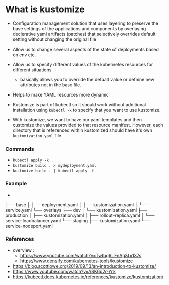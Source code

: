 # What is kustomize
- Configuration management solution that uses layering to preserve the base settings of the applications and components by overlaying declerative yaml artifacts (patches) that selectively overrides default setting without changing the original file

- Allow us to change several aspects of the state of deployments based on env etc.
- Allow us to specify different values of the kubernetes resources for different situations
    - basically allows you to override the defualt value or defnine new attributes not in the base file.
- Helps to make YAML resources more dynamic
- Kustomize is part of kubectl so it should work without additional installation using ```kubectl -k``` to specify that you want to use kustomize.
- With kustomize, we want to have our yaml templates and then customize the values provided to that resource manifest. However, each directory that is referenced within kustomized should have it's own ```kustomization.yaml``` file.

### Commands
- ```kubectl apply -k .```
- ```kustomize build . > mydeployment.yaml```
- ```kustomize build . | kubectl apply -f -```

### Example
- 
├── base
│   ├── deployment.yaml
│   ├── kustomization.yaml
│   └── service.yaml
└── overlays
    ├── dev
    │   └── kustomization.yaml
    ├── production
    │   ├── kustomization.yaml
    │   ├── rollout-replica.yaml
    │   └── service-loadbalancer.yaml
    └── staging
        ├── kustomization.yaml
        └── service-nodeport.yaml

### References
- overview :
    - https://www.youtube.com/watch?v=Twtbg6LFnAg&t=137s
    - https://www.densify.com/kubernetes-tools/kustomize
- https://blog.scottlowe.org/2019/09/13/an-introduction-to-kustomize/
- https://www.youtube.com/watch?v=ASK6p2r-Yrk
- https://kubectl.docs.kubernetes.io/references/kustomize/kustomization/